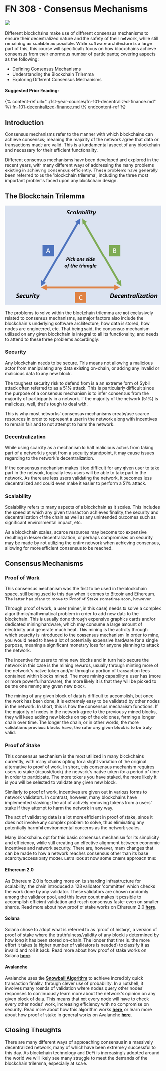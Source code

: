 # FN 308 - Consensus Mechanisms

![](../../.gitbook/assets/IMG\_0630.png)

Different blockchains make use of different consensus mechanisms to ensure their decentralized nature and the safety of their network, while still remaining as scalable as possible. While software architecture is a large part of this, this course will specifically focus on how blockchains achieve consensus from their enormous number of participants; covering aspects as the following:

* Defining Consensus Mechanisms
* Understanding the Blockchain Trilemma
* Exploring Different Consensus Mechanisms

#### Suggested Prior Reading:

{% content-ref url="../1st-year-courses/fn-101-decentralized-finance.md" %}
[fn-101-decentralized-finance.md](../1st-year-courses/fn-101-decentralized-finance.md)
{% endcontent-ref %}

## Introduction

Consensus mechanisms refer to the manner with which blockchains can achieve consensus; meaning the majority of the network agree that data or transactions made are valid. This is a fundamental aspect of any blockchain and necessary for their efficient functionality.

Different consensus mechanisms have been developed and explored in the recent years, with many different ways of addressing the many problems existing in achieving consensus efficiently. These problems have generally been referred to as the 'blockchain trilemma', including the three most important problems faced upon any blockchain design.

## The Blockchain Trilemma

![](<../../.gitbook/assets/image (9).png>)

The problems to solve within the blockchain trilemma are not exclusively related to consensus mechanisms, as major factors also include the blockchain's underlying software architecture, how data is stored, how nodes are engineered, etc. That being said, the consensus mechanism utilized on any given blockchain is integral to all its functionality, and needs to attend to these three problems accordingly:

### Security

Any blockchain needs to be secure. This means not allowing a malicious actor from manipulating any data existing on-chain, or adding any invalid or malicious data to any new block.

The toughest security risk to defend from is a an extreme form of Sybil attack often referred to as a 51% attack. This is particularly difficult since the purpose of a consensus mechanism is to infer consensus from the majority of participants in a network. If the majority of the network (51%) is malicious, well, that's tough to deal with.

This is why most networks' consensus mechanisms create/use scarce resources in order to represent a user in the network along with incentives to remain fair and to not attempt to harm the network.

### Decentralization

While using scarcity as a mechanism to halt malicious actors from taking part of a network is great from a security standpoint, it may cause issues regarding to the network's decentralization.

If the consensus mechanism makes it too difficult for any given user to take part in the network, logically less users will be able to take part in the network. As there are less users validating the network, it becomes less decentralized and could even make it easier to perform a 51% attack.

### Scalability

Scalability refers to many aspects of a blockchain as it scales. This includes the speed at which any given transaction achieves finality, the security and decentralization of the chain as well as any unintended outcomes such as significant environmental impact, etc.

As a blockchain scales, scarce resources may become too expensive resulting in lesser decentralization, or perhaps compromises on security may be made by not utilizing the entire network when achieving consensus, allowing for more efficient consensus to be reached.

## Consensus Mechanisms

### Proof of Work

This consensus mechanism was the first to be used in the blockchain space, still being used to this day when it comes to Bitcoin and Ethereum. The latter has plans to move to Proof of Stake sometime soon, however.

Through proof of work, a user (miner, in this case) needs to solve a complex algorithmic/mathematical problem in order to add new data to the blockchain. This is usually done through expensive graphics cards and/or dedicated mining hardware, which may consume a large amount of electricity and generate much heat. This mining is the activity through which scarcity is introduced to the consensus mechanism. In order to mine, you would need to have a lot of potentially expensive hardware for a single purpose, meaning a significant monetary loss for anyone planning to attack the network.

The incentive for users to mine new blocks and in turn help secure the network in this case is the mining rewards, usually through minting more of the network's native token and/or through a portion of transaction fees contained within blocks mined. The more mining capability a user has (more or more powerful hardware), the more likely it is that they will be picked to be the one mining  any given new block.

The mining of any given block of data is difficult to accomplish, but once the work has been done, it is extremely easy to be validated by other nodes in the network. In short, this is how the consensus mechanism functions. If the majority of nodes in the network agree to the previously mined blocks, they will keep adding new blocks on top of the old ones, forming a longer chain over time. The longer the chain, or in other words, the more validations previous blocks have, the safer any given block is to be truly valid.

### Proof of Stake

This consensus mechanism is the most utilized in many blockchains currently, with many chains opting for a slight variation of the original alternative to proof of work. In short, this consensus mechanism requires users to stake (deposit/lock) the network's native token for a period of time in order to participate. The more tokens you have staked, the more likely it is you will be selected to validate any given new block.

Similarly to proof of work, incentives are given out in various forms to network validators. In contrast, however, many blockchains have implemented slashing; the act of actively removing tokens from a users' stake if they attempt to harm the network in any way.

The act of validating data is a lot more efficient in proof of stake, since it does not involve any complex problem to solve, thus eliminating any potentially harmful environmental concerns as the network scales.

Many blockchains opt for this basic consensus mechanism for its simplicity and efficiency, while still creating an effective alignment between economic incentives and network security. There are, however, many changes that can be made to how a network reaches consensus other than its base scarcity/accessibility model. Let's look at how some chains approach this:

#### Ethereum 2.0

As Ethereum 2.0 is focusing more on its sharding infrastructure for scalability, the chain introduced a 128 validator 'committee' which checks the work done by any validator. These validators are chosen randomly among the validator pool, and this lower count makes it possible to accomplish efficient validation and reach consensus faster even on smaller shards. Read more about how proof of stake works on Ethereum 2.0 [**here**](https://ethereum.org/en/developers/docs/consensus-mechanisms/pos/).

#### Solana

Solana chose to adopt what is referred to as 'proof of history', a version of proof of stake where the truthfulness/validity of any block is determined by how long it has been stored on-chain. The longer that time is, the more effort it takes (a higher number of validators is needed) to classify it as invalid and roll it back. Read more about how proof of stake works on Solana [**here**](https://solana.com/news/proof-of-history).

#### Avalanche

Avalanche uses the [**Snowball Algorithm**](https://www.youtube.com/watch?v=AXrrqtFlGow\&t=357s) to achieve incredibly quick transaction finality, through clever use of probability. In a nutshell, it involves many rounds of validation where nodes query other nodes' responses to continuously learn more about the network's opinion on any given block of data. This means that not every node will have to check every other nodes' work, increasing efficiency with no compromise on security. Read more about how this algorithm works [**here**](https://docs.avax.network/learn/platform-overview/avalanche-consensus), or learn more about how proof of stake in general works on Avalanche [**here**](https://docs.avax.network/learn/platform-overview/staking).

## Closing Thoughts

There are many different ways of approaching consensus in a massively decentralized network, many of which have been extremely successful to this day. As blockchain technology and DeFi is increasingly adopted around the world we will likely see many struggle to meet the demands of the blockchain trilemma, especially at scale.
